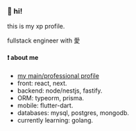 ### :wave: hi!

this is my xp profile.


fullstack engineer with 愛

#### :exclamation: about me

- [my main/professional profile](https://github.com/jltrench)
- front: react, next.
- backend: node/nestjs, fastify.
- ORM: typeorm, prisma.
- mobile: flutter-dart.
- databases: mysql, postgres, mongodb.
- currently learning: golang.

